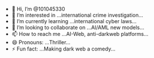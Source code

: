 - 👋 Hi, I’m @101045330
- 👀 I’m interested in ...international crime investigation...
- 🌱 I’m currently learning ...international cyber laws...
- 💞️ I’m looking to collaborate on ...AI/AML new models...
- 📫 How to reach me ...AI-Web, anti-darkweb platforms...
- 😄 Pronouns: ...Thriller...
- ⚡ Fun fact: ...Making dark web a comedy...

<!---
101045330/101045330 is a ✨ special ✨ repository because its `README.md` (this file) appears on your GitHub profile.
You can click the Preview link to take a look at your changes.
--->
